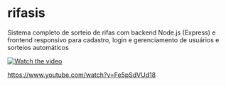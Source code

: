 # rifasis
Sistema completo de sorteio de rifas com backend Node.js (Express) e frontend responsivo para cadastro, login e gerenciamento de usuários e sorteios automáticos

[![Watch the video](htps://img.youtube.com/vi/Fe5pSdVUd18/maxresdefault.jpg)](https://youtu.be/Fe5pSdVUd18)

https://www.youtube.com/watch?v=Fe5pSdVUd18
